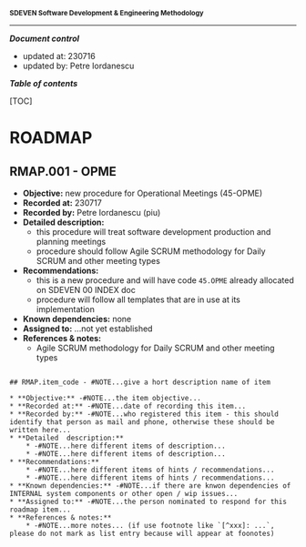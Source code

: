 <small>**SDEVEN Software Development & Engineering Methodology**</small>


***

***Document control***

* updated at: 230716<br>
* updated by: Petre Iordanescu



***Table of contents***

[TOC]


# ROADMAP


## RMAP.001 - OPME

* **Objective:** new procedure for Operational Meetings (45-OPME)
* **Recorded at:** 230717
* **Recorded by:** Petre Iordanescu (piu)
* **Detailed  description:**
    * this procedure will treat software development production and planning meetings
    * procedure should follow Agile SCRUM methodology for Daily SCRUM and other meeting types
* **Recommendations:**
    * this is a new procedure and will have code `45.OPME` already allocated on SDEVEN 00 INDEX doc
    * procedure will follow all templates that are in use at its implementation
* **Known dependencies:** none
* **Assigned to:** ...not yet established
* **References & notes:**
    * Agile SCRUM methodology for Daily SCRUM and other meeting types












``` #NOTE: TEMPLATE section use for future

## RMAP.item_code - #NOTE...give a hort description name of item

* **Objective:** -#NOTE...the item objective...
* **Recorded at:** -#NOTE...date of recording this item...
* **Recorded by:** -#NOTE...who registered this item - this should identify that person as mail and phone, otherwise these should be written here...
* **Detailed  description:**
    * -#NOTE...here different items of description...
    * -#NOTE...here different items of description...
* **Recommendations:**
    * -#NOTE...here different items of hints / recommendations...
    * -#NOTE...here different items of hints / recommendations...
* **Known dependencies:** -#NOTE...if there are knwon dependencies of INTERNAL system components or other open / wip issues...
* **Assigned to:** -#NOTE...the person nominated to respond for this roadmap item...
* **References & notes:**
    * -#NOTE...more notes... (if use footnote like `[^xxx]: ...`, please do not mark as list entry because will appear at foonotes)

```




